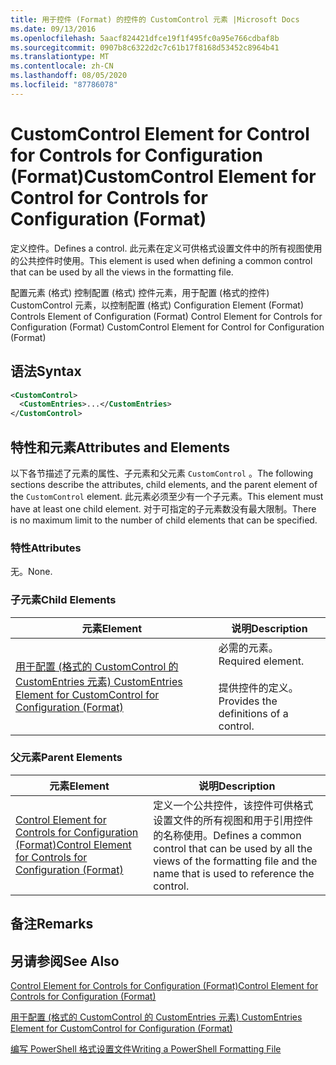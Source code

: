 ```yaml
---
title: 用于控件 (Format) 的控件的 CustomControl 元素 |Microsoft Docs
ms.date: 09/13/2016
ms.openlocfilehash: 5aacf824421dfce19f1f495fc0a95e766cdbaf8b
ms.sourcegitcommit: 0907b8c6322d2c7c61b17f8168d53452c8964b41
ms.translationtype: MT
ms.contentlocale: zh-CN
ms.lasthandoff: 08/05/2020
ms.locfileid: "87786078"
---
```

# <a name="customcontrol-element-for-control-for-controls-for-configuration-format"></a><span data-ttu-id="17a5c-102">CustomControl Element for Control for Controls for Configuration (Format)</span><span class="sxs-lookup"><span data-stu-id="17a5c-102">CustomControl Element for Control for Controls for Configuration (Format)</span></span>

<span data-ttu-id="17a5c-103">定义控件。</span><span class="sxs-lookup"><span data-stu-id="17a5c-103">Defines a control.</span></span> <span data-ttu-id="17a5c-104">此元素在定义可供格式设置文件中的所有视图使用的公共控件时使用。</span><span class="sxs-lookup"><span data-stu-id="17a5c-104">This element is used when defining a common control that can be used by all the views in the formatting file.</span></span>

<span data-ttu-id="17a5c-105">配置元素 (格式) 控制配置 (格式) 控件元素，用于配置 (格式的控件) CustomControl 元素，以控制配置 (格式) </span><span class="sxs-lookup"><span data-stu-id="17a5c-105">Configuration Element (Format) Controls Element of Configuration (Format) Control Element for Controls for Configuration (Format) CustomControl Element for Control for Configuration (Format)</span></span>

## <a name="syntax"></a><span data-ttu-id="17a5c-106">语法</span><span class="sxs-lookup"><span data-stu-id="17a5c-106">Syntax</span></span>

```xml
<CustomControl>
  <CustomEntries>...</CustomEntries>
</CustomControl>
```

## <a name="attributes-and-elements"></a><span data-ttu-id="17a5c-107">特性和元素</span><span class="sxs-lookup"><span data-stu-id="17a5c-107">Attributes and Elements</span></span>

<span data-ttu-id="17a5c-108">以下各节描述了元素的属性、子元素和父元素 `CustomControl` 。</span><span class="sxs-lookup"><span data-stu-id="17a5c-108">The following sections describe the attributes, child elements, and the parent element of the `CustomControl` element.</span></span> <span data-ttu-id="17a5c-109">此元素必须至少有一个子元素。</span><span class="sxs-lookup"><span data-stu-id="17a5c-109">This element must have at least one child element.</span></span> <span data-ttu-id="17a5c-110">对于可指定的子元素数没有最大限制。</span><span class="sxs-lookup"><span data-stu-id="17a5c-110">There is no maximum limit to the number of child elements that can be specified.</span></span>

### <a name="attributes"></a><span data-ttu-id="17a5c-111">特性</span><span class="sxs-lookup"><span data-stu-id="17a5c-111">Attributes</span></span>

<span data-ttu-id="17a5c-112">无。</span><span class="sxs-lookup"><span data-stu-id="17a5c-112">None.</span></span>

### <a name="child-elements"></a><span data-ttu-id="17a5c-113">子元素</span><span class="sxs-lookup"><span data-stu-id="17a5c-113">Child Elements</span></span>

|<span data-ttu-id="17a5c-114">元素</span><span class="sxs-lookup"><span data-stu-id="17a5c-114">Element</span></span>|<span data-ttu-id="17a5c-115">说明</span><span class="sxs-lookup"><span data-stu-id="17a5c-115">Description</span></span>|
|-------------|-----------------|
|[<span data-ttu-id="17a5c-116">用于配置 (格式的 CustomControl 的 CustomEntries 元素) </span><span class="sxs-lookup"><span data-stu-id="17a5c-116">CustomEntries Element for CustomControl for Configuration (Format)</span></span>](./customentries-element-for-customcontrol-for-controls-for-configuration-format.md)|<span data-ttu-id="17a5c-117">必需的元素。</span><span class="sxs-lookup"><span data-stu-id="17a5c-117">Required element.</span></span><br /><br /> <span data-ttu-id="17a5c-118">提供控件的定义。</span><span class="sxs-lookup"><span data-stu-id="17a5c-118">Provides the definitions of a control.</span></span>|

### <a name="parent-elements"></a><span data-ttu-id="17a5c-119">父元素</span><span class="sxs-lookup"><span data-stu-id="17a5c-119">Parent Elements</span></span>

|<span data-ttu-id="17a5c-120">元素</span><span class="sxs-lookup"><span data-stu-id="17a5c-120">Element</span></span>|<span data-ttu-id="17a5c-121">说明</span><span class="sxs-lookup"><span data-stu-id="17a5c-121">Description</span></span>|
|-------------|-----------------|
|[<span data-ttu-id="17a5c-122">Control Element for Controls for Configuration (Format)</span><span class="sxs-lookup"><span data-stu-id="17a5c-122">Control Element for Controls for Configuration (Format)</span></span>](./control-element-for-controls-for-configuration-format.md)|<span data-ttu-id="17a5c-123">定义一个公共控件，该控件可供格式设置文件的所有视图和用于引用控件的名称使用。</span><span class="sxs-lookup"><span data-stu-id="17a5c-123">Defines a common control that can be used by all the views of the formatting file and the name that is used to reference the control.</span></span>|

## <a name="remarks"></a><span data-ttu-id="17a5c-124">备注</span><span class="sxs-lookup"><span data-stu-id="17a5c-124">Remarks</span></span>

## <a name="see-also"></a><span data-ttu-id="17a5c-125">另请参阅</span><span class="sxs-lookup"><span data-stu-id="17a5c-125">See Also</span></span>

[<span data-ttu-id="17a5c-126">Control Element for Controls for Configuration (Format)</span><span class="sxs-lookup"><span data-stu-id="17a5c-126">Control Element for Controls for Configuration (Format)</span></span>](./control-element-for-controls-for-configuration-format.md)

[<span data-ttu-id="17a5c-127">用于配置 (格式的 CustomControl 的 CustomEntries 元素) </span><span class="sxs-lookup"><span data-stu-id="17a5c-127">CustomEntries Element for CustomControl for Configuration (Format)</span></span>](./customentries-element-for-customcontrol-for-controls-for-configuration-format.md)

[<span data-ttu-id="17a5c-128">编写 PowerShell 格式设置文件</span><span class="sxs-lookup"><span data-stu-id="17a5c-128">Writing a PowerShell Formatting File</span></span>](./writing-a-powershell-formatting-file.md)
